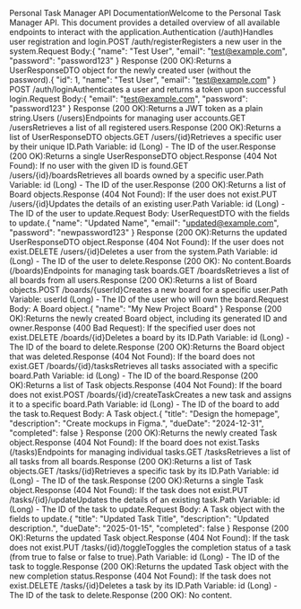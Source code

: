Personal Task Manager API DocumentationWelcome to the Personal Task Manager API. This document provides a detailed overview of all available endpoints to interact with the application.Authentication (/auth)Handles user registration and login.POST /auth/registerRegisters a new user in the system.Request Body:{
"name": "Test User",
"email": "test@example.com",
"password": "password123"
}
Response (200 OK):Returns a UserResponseDTO object for the newly created user (without the password).{
"id": 1,
"name": "Test User",
"email": "test@example.com"
}
POST /auth/loginAuthenticates a user and returns a token upon successful login.Request Body:{
"email": "test@example.com",
"password": "password123"
}
Response (200 OK):Returns a JWT token as a plain string.Users (/users)Endpoints for managing user accounts.GET /usersRetrieves a list of all registered users.Response (200 OK):Returns a list of UserResponseDTO objects.GET /users/{id}Retrieves a specific user by their unique ID.Path Variable: id (Long) - The ID of the user.Response (200 OK):Returns a single UserResponseDTO object.Response (404 Not Found): If no user with the given ID is found.GET /users/{id}/boardsRetrieves all boards owned by a specific user.Path Variable: id (Long) - The ID of the user.Response (200 OK):Returns a list of Board objects.Response (404 Not Found): If the user does not exist.PUT /users/{id}Updates the details of an existing user.Path Variable: id (Long) - The ID of the user to update.Request Body: UserRequestDTO with the fields to update.{
"name": "Updated Name",
"email": "updated@example.com",
"password": "newpassword123"
}
Response (200 OK):Returns the updated UserResponseDTO object.Response (404 Not Found): If the user does not exist.DELETE /users/{id}Deletes a user from the system.Path Variable: id (Long) - The ID of the user to delete.Response (200 OK): No content.Boards (/boards)Endpoints for managing task boards.GET /boardsRetrieves a list of all boards from all users.Response (200 OK):Returns a list of Board objects.POST /boards/{userId}Creates a new board for a specific user.Path Variable: userId (Long) - The ID of the user who will own the board.Request Body: A Board object.{
"name": "My New Project Board"
}
Response (200 OK):Returns the newly created Board object, including its generated ID and owner.Response (400 Bad Request): If the specified user does not exist.DELETE /boards/{id}Deletes a board by its ID.Path Variable: id (Long) - The ID of the board to delete.Response (200 OK):Returns the Board object that was deleted.Response (404 Not Found): If the board does not exist.GET /boards/{id}/tasksRetrieves all tasks associated with a specific board.Path Variable: id (Long) - The ID of the board.Response (200 OK):Returns a list of Task objects.Response (404 Not Found): If the board does not exist.POST /boards/{id}/createTaskCreates a new task and assigns it to a specific board.Path Variable: id (Long) - The ID of the board to add the task to.Request Body: A Task object.{
"title": "Design the homepage",
"description": "Create mockups in Figma.",
"dueDate": "2024-12-31",
"completed": false
}
Response (200 OK):Returns the newly created Task object.Response (404 Not Found): If the board does not exist.Tasks (/tasks)Endpoints for managing individual tasks.GET /tasksRetrieves a list of all tasks from all boards.Response (200 OK):Returns a list of Task objects.GET /tasks/{id}Retrieves a specific task by its ID.Path Variable: id (Long) - The ID of the task.Response (200 OK):Returns a single Task object.Response (404 Not Found): If the task does not exist.PUT /tasks/{id}/updateUpdates the details of an existing task.Path Variable: id (Long) - The ID of the task to update.Request Body: A Task object with the fields to update.{
"title": "Updated Task Title",
"description": "Updated description.",
"dueDate": "2025-01-15",
"completed": false
}
Response (200 OK):Returns the updated Task object.Response (404 Not Found): If the task does not exist.PUT /tasks/{id}/toggleToggles the completion status of a task (from true to false or false to true).Path Variable: id (Long) - The ID of the task to toggle.Response (200 OK):Returns the updated Task object with the new completion status.Response (404 Not Found): If the task does not exist.DELETE /tasks/{id}Deletes a task by its ID.Path Variable: id (Long) - The ID of the task to delete.Response (200 OK): No content.
